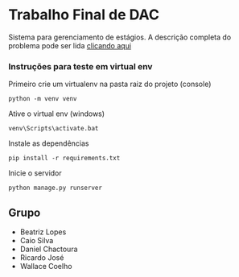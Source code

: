 # Trabalho Final de DAC

Sistema para gerenciamento de estágios. A descrição completa  do problema pode ser lida [clicando aqui](./descricao-trabalho.pdf)

### Instruções para teste em virtual env

Primeiro crie um virtualenv na pasta raiz do projeto (console)

```
python -m venv venv
```

Ative o virtual env (windows)

```
venv\Scripts\activate.bat
```

Instale as dependências
```
pip install -r requirements.txt
```


Inicie o servidor
```
python manage.py runserver
```

## Grupo

- Beatriz Lopes
- Caio Silva
- Daniel Chactoura
- Ricardo José
- Wallace Coelho

